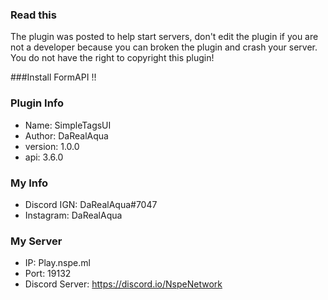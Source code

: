 ### Read this
The plugin was posted to help start servers, don't edit the plugin if you are not a developer because you can broken the plugin and crash your server.
You do not have the right to copyright this plugin!

###Install FormAPI !!

### Plugin Info
- Name: SimpleTagsUI
- Author: DaRealAqua
- version: 1.0.0
- api: 3.6.0

### My Info
- Discord IGN: DaRealAqua#7047
- Instagram: DaRealAqua

### My Server
- IP: Play.nspe.ml
- Port: 19132
- Discord Server: https://discord.io/NspeNetwork

